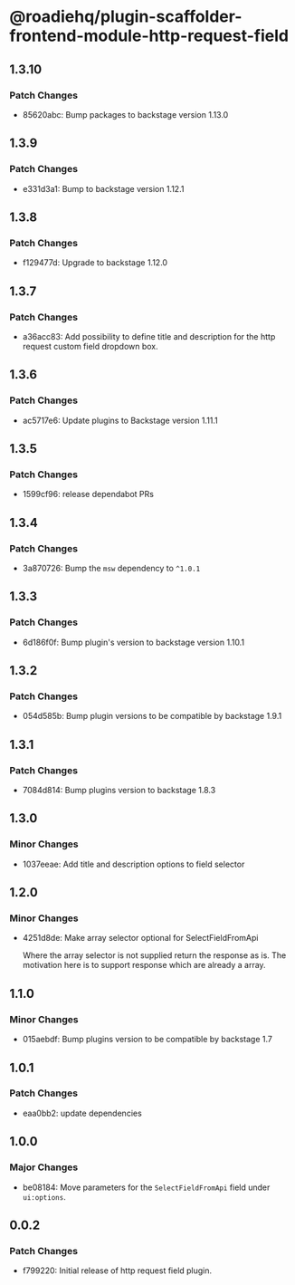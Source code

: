 # @roadiehq/plugin-scaffolder-frontend-module-http-request-field

## 1.3.10

### Patch Changes

- 85620abc: Bump packages to backstage version 1.13.0

## 1.3.9

### Patch Changes

- e331d3a1: Bump to backstage version 1.12.1

## 1.3.8

### Patch Changes

- f129477d: Upgrade to backstage 1.12.0

## 1.3.7

### Patch Changes

- a36acc83: Add possibility to define title and description for the http request custom field dropdown box.

## 1.3.6

### Patch Changes

- ac5717e6: Update plugins to Backstage version 1.11.1

## 1.3.5

### Patch Changes

- 1599cf96: release dependabot PRs

## 1.3.4

### Patch Changes

- 3a870726: Bump the `msw` dependency to `^1.0.1`

## 1.3.3

### Patch Changes

- 6d186f0f: Bump plugin's version to backstage version 1.10.1

## 1.3.2

### Patch Changes

- 054d585b: Bump plugin versions to be compatible by backstage 1.9.1

## 1.3.1

### Patch Changes

- 7084d814: Bump plugins version to backstage 1.8.3

## 1.3.0

### Minor Changes

- 1037eeae: Add title and description options to field selector

## 1.2.0

### Minor Changes

- 4251d8de: Make array selector optional for SelectFieldFromApi

  Where the array selector is not supplied return the response as is.
  The motivation here is to support response which are already a array.

## 1.1.0

### Minor Changes

- 015aebdf: Bump plugins version to be compatible by backstage 1.7

## 1.0.1

### Patch Changes

- eaa0bb2: update dependencies

## 1.0.0

### Major Changes

- be08184: Move parameters for the `SelectFieldFromApi` field under `ui:options`.

## 0.0.2

### Patch Changes

- f799220: Initial release of http request field plugin.
